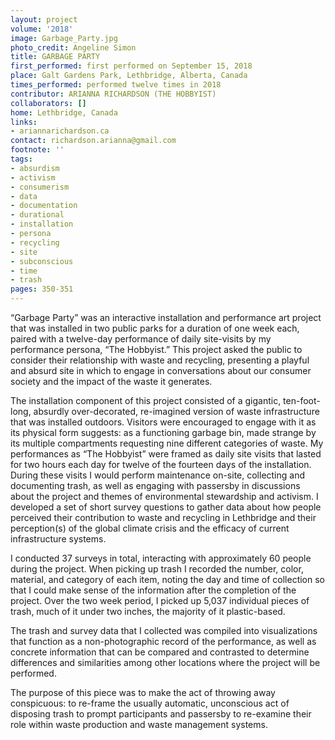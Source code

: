 ```yaml
---
layout: project
volume: '2018'
image: Garbage_Party.jpg
photo_credit: Angeline Simon
title: GARBAGE PARTY
first_performed: first performed on September 15, 2018
place: Galt Gardens Park, Lethbridge, Alberta, Canada
times_performed: performed twelve times in 2018
contributor: ARIANNA RICHARDSON (THE HOBBYIST)
collaborators: []
home: Lethbridge, Canada
links:
- ariannarichardson.ca
contact: richardson.arianna@gmail.com
footnote: ''
tags:
- absurdism
- activism
- consumerism
- data
- documentation
- durational
- installation
- persona
- recycling
- site
- subconscious
- time
- trash
pages: 350-351
---
```



“Garbage Party” was an interactive installation and performance art project that was installed in two public parks for a duration of one week each, paired with a twelve-day performance of daily site-visits by my performance persona, “The Hobbyist.” This project asked the public to consider their relationship with waste and recycling, presenting a playful and absurd site in which to engage in conversations about our consumer society and the impact of the waste it generates.

The installation component of this project consisted of a gigantic, ten-foot-long, absurdly over-decorated, re-imagined version of waste infrastructure that was installed outdoors. Visitors were encouraged to engage with it as its physical form suggests: as a functioning garbage bin, made strange by its multiple compartments requesting nine different categories of waste. My performances as “The Hobbyist” were framed as daily site visits that lasted for two hours each day for twelve of the fourteen days of the installation. During these visits I would perform maintenance on-site, collecting and documenting trash, as well as engaging with passersby in discussions about the project and themes of environmental stewardship and activism. I developed a set of short survey questions to gather data about how people perceived their contribution to waste and recycling in Lethbridge and their perception(s) of the global climate crisis and the efficacy of current infrastructure systems.

I conducted 37 surveys in total, interacting with approximately 60 people during the project. When picking up trash I recorded the number, color, material, and category of each item, noting the day and time of collection so that I could make sense of the information after the completion of the project. Over the two week period, I picked up 5,037 individual pieces of trash, much of it under two inches, the majority of it plastic-based.

The trash and survey data that I collected was compiled into visualizations that function as a non-photographic record of the performance, as well as concrete information that can be compared and contrasted to determine differences and similarities among other locations where the project will be performed.

The purpose of this piece was to make the act of throwing away conspicuous: to re-frame the usually automatic, unconscious act of disposing trash to prompt participants and passersby to re-examine their role within waste production and waste management systems.
